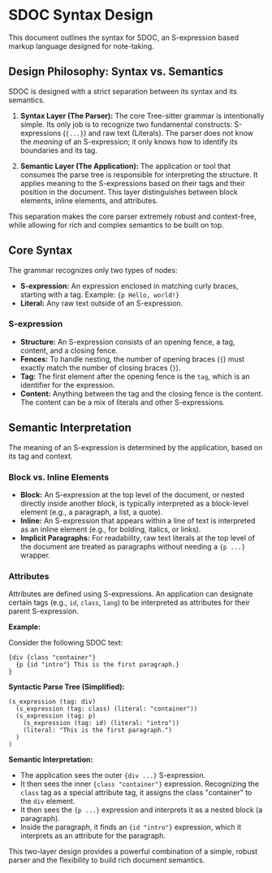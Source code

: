 # SDOC Syntax Design

This document outlines the syntax for SDOC, an S-expression based markup language designed for note-taking.

## Design Philosophy: Syntax vs. Semantics

SDOC is designed with a strict separation between its syntax and its semantics.

1.  **Syntax Layer (The Parser):** The core Tree-sitter grammar is intentionally simple. Its only job is to recognize two fundamental constructs: S-expressions (`{...}`) and raw text (Literals). The parser does not know the *meaning* of an S-expression; it only knows how to identify its boundaries and its tag.

2.  **Semantic Layer (The Application):** The application or tool that consumes the parse tree is responsible for interpreting the structure. It applies meaning to the S-expressions based on their tags and their position in the document. This layer distinguishes between block elements, inline elements, and attributes.

This separation makes the core parser extremely robust and context-free, while allowing for rich and complex semantics to be built on top.

## Core Syntax

The grammar recognizes only two types of nodes:

-   **S-expression:** An expression enclosed in matching curly braces, starting with a tag. Example: `{p Hello, world!}`
-   **Literal:** Any raw text outside of an S-expression.

### S-expression

-   **Structure:** An S-expression consists of an opening fence, a tag, content, and a closing fence.
-   **Fences:** To handle nesting, the number of opening braces (`{`) must exactly match the number of closing braces (`}`).
-   **Tag:** The first element after the opening fence is the `tag`, which is an identifier for the expression.
-   **Content:** Anything between the tag and the closing fence is the content. The content can be a mix of literals and other S-expressions.

## Semantic Interpretation

The meaning of an S-expression is determined by the application, based on its tag and context.

### Block vs. Inline Elements

-   **Block:** An S-expression at the top level of the document, or nested directly inside another block, is typically interpreted as a block-level element (e.g., a paragraph, a list, a quote).
-   **Inline:** An S-expression that appears within a line of text is interpreted as an inline element (e.g., for bolding, italics, or links).
-   **Implicit Paragraphs:** For readability, raw text literals at the top level of the document are treated as paragraphs without needing a `{p ...}` wrapper.

### Attributes

Attributes are defined using S-expressions. An application can designate certain tags (e.g., `id`, `class`, `lang`) to be interpreted as attributes for their parent S-expression.

**Example:**

Consider the following SDOC text:

```sdoc
{div {class "container"} 
  {p {id "intro"} This is the first paragraph.}
}
```

**Syntactic Parse Tree (Simplified):**

```
(s_expression (tag: div)
  (s_expression (tag: class) (literal: "container"))
  (s_expression (tag: p)
    (s_expression (tag: id) (literal: "intro"))
    (literal: "This is the first paragraph.")
  )
)
```

**Semantic Interpretation:**

-   The application sees the outer `{div ...}` S-expression.
-   It then sees the inner `{class "container"}` expression. Recognizing the `class` tag as a special attribute tag, it assigns the class "container" to the `div` element.
-   It then sees the `{p ...}` expression and interprets it as a nested block (a paragraph).
-   Inside the paragraph, it finds an `{id "intro"}` expression, which it interprets as an attribute for the paragraph.

This two-layer design provides a powerful combination of a simple, robust parser and the flexibility to build rich document semantics. 
